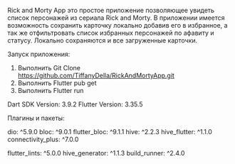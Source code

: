 Rick and Morty App это простое приложение позволяющее увидеть список персонажей из сериала Rick and Morty. В приложении имеется возможность сохранить карточку локально добавив его в избранное, а так же отфильтровать список избранных персонажей по афавиту и статусу. Локально сохраняются и все загруженные карточки.

Запуск приложения:

1. Выполнить Git Clone https://github.com/TiffanyDella/RickAndMortyApp.git
2. Выполнить Flutter pub get
3. Выполнить Flutter run

Dart SDK Version: 3.9.2
Flutter Version: 3.35.5

Плагины и пакеты:

dio: ^5.9.0
bloc: ^9.0.1
flutter_bloc: ^9.1.1
hive: ^2.2.3
hive_flutter: ^1.1.0
connectivity_plus: ^7.0.0

flutter_lints: ^5.0.0
hive_generator: ^1.1.3
build_runner: ^2.4.0
